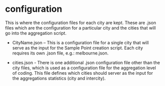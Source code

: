# configuration   
This is where the configuration files for each city are kept. These are .json files which are the configuration for a particular city and the cities that will go into the aggregation script.  

- CityName.json – This is a configuration file for a single city that will serve as the input for the Sample Point creation script. Each city requires its own .json file, e.g.: melbourne.json.    

- cities.json - There is one additional .json configuration file other than the city files, which is used as a configuration file for the aggregation level of coding. This file defines which cities should server as the input for the aggregations statistics (city and intercity).    
